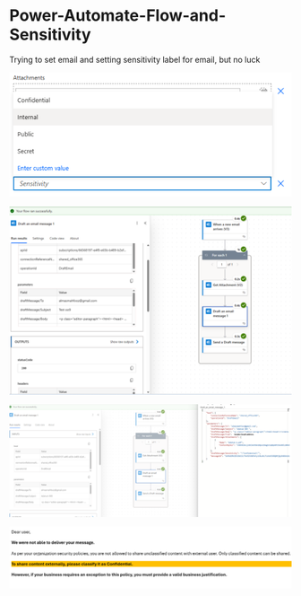 # Power-Automate-Flow-and-Sensitivity
Trying to set email and setting sensitivity label for email, but no luck


![Uploading image.png…](https://github.com/AlmasMahfooz/Power-Automate-Flow-and-Sensitivity/blob/main/flow%20-%20sensitivity.png)

![Uploading image.png…](https://github.com/AlmasMahfooz/Power-Automate-Flow-and-Sensitivity/blob/main/flow.png)

![Uploading image.png…](https://github.com/AlmasMahfooz/Power-Automate-Flow-and-Sensitivity/blob/main/output%20showing%20sensitivity.png)

![Uploading image.png…](https://github.com/AlmasMahfooz/Power-Automate-Flow-and-Sensitivity/blob/main/exchange%20Result.png)
